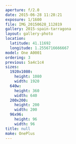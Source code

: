 ```yaml
---
aperture: f/2.0
date: 2015-06-28 11:28:21
exposure: 1/1600
file: IMG_20150628_112819
gallery: 2015-spain-tarragona
layout: gallery-photo
location:
  latitude: 41.11692
  longitude: 1.2556716666667
model: One A0001
ordering: 3
previous: 5a4c1c4
sizes:
  1920x1080:
    height: 1080
    width: 1920
  640w:
    height: 360
    width: 640
  200x200:
    height: 200
    width: 200
  96x96:
    height: 96
    width: 96
title: null
make: OnePlus
---
```

